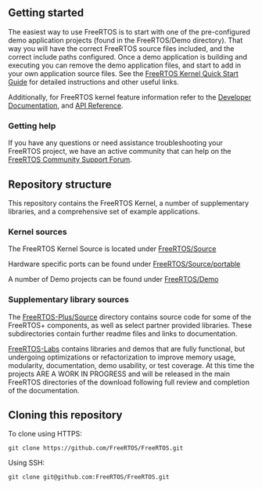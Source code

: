 ## Getting started
The easiest way to use FreeRTOS is to start with one of the pre-configured demo application projects (found in the FreeRTOS/Demo directory).  That way you will have the correct FreeRTOS source files included, and the correct include paths configured.  Once a demo application is building and executing you can remove the demo application files, and start to add in your own application source files.  See the [FreeRTOS Kernel Quick Start Guide](https://www.freertos.org/FreeRTOS-quick-start-guide.html) for detailed instructions and other useful links.

Additionally, for FreeRTOS kernel feature information refer to the [Developer Documentation](https://www.freertos.org/features.html), and [API Reference](https://www.freertos.org/a00106.html).

### Getting help
If you have any questions or need assistance troubleshooting your FreeRTOS project, we have an active community that can help on the [FreeRTOS Community Support Forum](https://forums.freertos.org).

## Repository structure
This repository contains the FreeRTOS Kernel, a number of supplementary libraries, and a comprehensive set of example applications.

### Kernel sources
The FreeRTOS Kernel Source is located under [FreeRTOS/Source](https://github.com/FreeRTOS/FreeRTOS/tree/master/FreeRTOS/Source)

Hardware specific ports can be found under [FreeRTOS/Source/portable](https://github.com/FreeRTOS/FreeRTOS/tree/master/FreeRTOS/Source/portable)

A number of Demo projects can be found under [FreeRTOS/Demo](https://github.com/FreeRTOS/FreeRTOS/tree/master/FreeRTOS/Demo)

### Supplementary library sources
The [FreeRTOS-Plus/Source](https://github.com/FreeRTOS/FreeRTOS/tree/master/FreeRTOS-Plus/Source) directory contains source code for some of the FreeRTOS+ components, as well as select partner provided libraries. These subdirectories contain further readme files and links to documentation.

[FreeRTOS-Labs](https://github.com/FreeRTOS/FreeRTOS/tree/master/FreeRTOS-Labs) contains libraries and demos that are fully functional, but undergoing optimizations or refactorization to improve memory usage, modularity,
documentation, demo usability, or test coverage.  At this time the projects ARE A WORK IN PROGRESS and will be released in the main FreeRTOS directories of the download following full review and completion of the documentation.

## Cloning this repository
To clone using HTTPS:
```
git clone https://github.com/FreeRTOS/FreeRTOS.git
```
Using SSH:
```
git clone git@github.com:FreeRTOS/FreeRTOS.git
```
